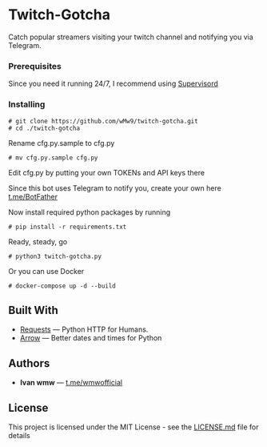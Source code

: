 # Twitch-Gotcha

Catch popular streamers visiting your twitch channel and notifying you via Telegram.

### Prerequisites

Since you need it running 24/7, I recommend using [Supervisord](http://supervisord.org/)

### Installing


```
# git clone https://github.com/wMw9/twitch-gotcha.git
# cd ./twitch-gotcha
```

Rename cfg.py.sample to cfg.py

```
# mv cfg.py.sample cfg.py 
```

Edit cfg.py by putting your own TOKENs and API keys there

Since this bot uses Telegram to notify you, create your own here [t.me/BotFather](https://t.me/BotFather)

Now install required python packages by running

```
# pip install -r requirements.txt
```

Ready, steady, go

```
# python3 twitch-gotcha.py
```
Or you can use Docker
```
# docker-compose up -d --build
```

## Built With

* [Requests](http://docs.python-requests.org/en/master/) — Python HTTP for Humans.
* [Arrow](http://arrow.readthedocs.io/en/latest/) — Better dates and times for Python

## Authors

* **Ivan wmw** — [t.me/wmwofficial](https://t.me/wmwofficial)

## License

This project is licensed under the MIT License - see the [LICENSE.md](LICENSE.md) file for details

